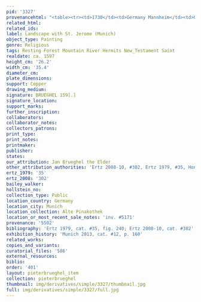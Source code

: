 ```yaml
---
pid: '3327'
provenancehtml: "<table><tr><td>1730</td><td>Germany Mannheim</td><td>Galerie Mannheim</td></tr></table>"
related_html:
related_ids:
label: Landscape with St. Jerome (Munich)
object_type: Painting
genre: Religious
tags: Resting Forest Mountain River Hermits New_Testament Saint
realdate: ca. 1597
height_cm: '26.2'
width_cm: '35.4'
diameter_cm:
plate_dimensions:
support: Copper
drawing_medium:
signature: BRUEGHEL 159[.]
signature_location:
support_marks:
further_inscription:
collaborators:
collaborator_notes:
collectors_patrons:
print_type:
print_notes:
printmaker:
publisher:
states:
our_attribution: Jan Brueghel the Elder
other_attribution_authorities: 'Ertz 2008-10, #302, Ertz 1979, #35, Honig database'
ertz_1979: '35'
ertz_2008: '302'
bailey_walker:
hollstein_no:
collection_type: Public
location_country: Germany
location_city: Munich
location_collection: Alte Pinakothek
location_or_most_recent_sale_notes: 'inv. #5171'
provenance: '5502'
bibliography: 'Ertz 1979, cat. #35, fig. 240; Ertz 2008-10, cat. #302'
exhibition_history: 'Munich 2013, cat. #12, p. 160'
related_works:
copies_and_variants:
curatorial_files: '586'
external_resources:
biblio:
order: '401'
layout: pieterbrueghel_item
collection: pieterbrueghel
thumbnail: img/derivatives/simple/3327/thumbnail.jpg
full: img/derivatives/simple/3327/full.jpg
---
```

